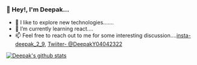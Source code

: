 ### 👋 Hey!, I'm  Deepak...

- 👀 I like to explore new technologies.......
- 🌱 I’m currently learning react....
- 📫 Feel free to reach out to me for some interesting discussion....[insta- deepak_2_9](http://www.instagram.com), [Twiiter- @DeepakY04042322](https://twitter.com/home)

[![Deepak's github stats](https://github-readme-stats.vercel.app/api?username=Rock2-9)](https://github.com/Rock2-9/github-readme-stats)
